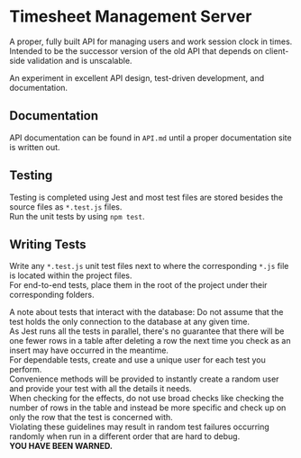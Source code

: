 # Timesheet Management Server
A proper, fully built API for managing users and work session clock in times.  
Intended to be the successor version of the old API that depends on client-side validation and is unscalable.  

An experiment in excellent API design, test-driven development, and documentation.

## Documentation
API documentation can be found in `API.md` until a proper documentation site is written out.

## Testing
Testing is completed using Jest and most test files are stored besides the source files as `*.test.js` files.  
Run the unit tests by using `npm test`.

## Writing Tests
Write any `*.test.js` unit test files next to where the corresponding `*.js` file is located within the project files.  
For end-to-end tests, place them in the root of the project under their corresponding folders.  

A note about tests that interact with the database: Do not assume that the test holds the only connection to the database at any given time.  
As Jest runs all the tests in parallel, there's no guarantee that there will be one fewer rows in a table after deleting a row the next time you check as an insert may have occurred in the meantime.  
For dependable tests, create and use a unique user for each test you perform.  
Convenience methods will be provided to instantly create a random user and provide your test with all the details it needs.  
When checking for the effects, do not use broad checks like checking the number of rows in the table and instead be more specific and check up on only the row that the test is concerned with.  
Violating these guidelines may result in random test failures occurring randomly when run in a different order that are hard to debug.  
**YOU HAVE BEEN WARNED.**